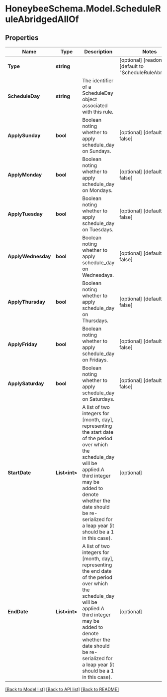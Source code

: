 
# HoneybeeSchema.Model.ScheduleRuleAbridgedAllOf

## Properties

Name | Type | Description | Notes
------------ | ------------- | ------------- | -------------
**Type** | **string** |  | [optional] [readonly] [default to "ScheduleRuleAbridged"]
**ScheduleDay** | **string** | The identifier of a ScheduleDay object associated with this rule. | 
**ApplySunday** | **bool** | Boolean noting whether to apply schedule_day on Sundays. | [optional] [default to false]
**ApplyMonday** | **bool** | Boolean noting whether to apply schedule_day on Mondays. | [optional] [default to false]
**ApplyTuesday** | **bool** | Boolean noting whether to apply schedule_day on Tuesdays. | [optional] [default to false]
**ApplyWednesday** | **bool** | Boolean noting whether to apply schedule_day on Wednesdays. | [optional] [default to false]
**ApplyThursday** | **bool** | Boolean noting whether to apply schedule_day on Thursdays. | [optional] [default to false]
**ApplyFriday** | **bool** | Boolean noting whether to apply schedule_day on Fridays. | [optional] [default to false]
**ApplySaturday** | **bool** | Boolean noting whether to apply schedule_day on Saturdays. | [optional] [default to false]
**StartDate** | **List&lt;int&gt;** | A list of two integers for [month, day], representing the start date of the period over which the schedule_day will be applied.A third integer may be added to denote whether the date should be re-serialized for a leap year (it should be a 1 in this case). | [optional] 
**EndDate** | **List&lt;int&gt;** | A list of two integers for [month, day], representing the end date of the period over which the schedule_day will be applied.A third integer may be added to denote whether the date should be re-serialized for a leap year (it should be a 1 in this case). | [optional] 

[[Back to Model list]](../README.md#documentation-for-models)
[[Back to API list]](../README.md#documentation-for-api-endpoints)
[[Back to README]](../README.md)

